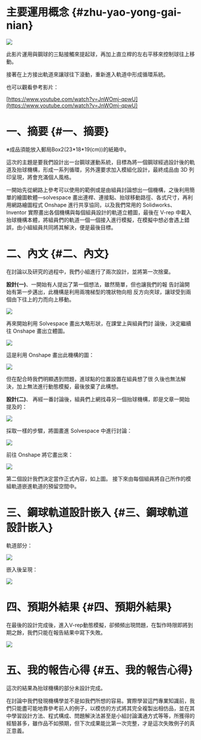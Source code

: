 # 主要運用概念 {#zhu-yao-yong-gai-nian}

![](https://s40523123.gitbooks.io/cd_week3/content/assets/picture1.png)

此影片運用與鋼球的三點接觸來提起球，再加上直立桿的左右平移來控制球往上移動。

接著在上方接出軌道來讓球往下滾動，重新進入軌道中形成循環系統。

也可以觀看參考影片：

​[https://www.youtube.com/watch?v=JnWOmj-qpwU](https://www.youtube.com/watch?v=JnWOmj-qpwU)​

# 一、摘要 {#一、摘要}

※成品須能放入郵局Box2\(23\*18\*19\(cm\)\)的紙箱中。

這次的主題是要我們設計出一台鋼球運動系統，目標為將一個鋼球經過設計後的軌道及抬球機構，形成一系列循環，另外還要求加入模組化設計，最終成品由 3D 列印呈現，將會充滿個人風格。

一開始先從網路上參考可以使用的範例或是由組員討論想出一個機構，之後利用簡單的繪圖軟體—solvespace 畫出連桿、連接點、抬球移動路徑、各式尺寸，再利用網路繪圖程式 Onshape 進行共享協同，以及我們常用的 Solidworks、Inventor 實際畫出各個機構與每個組員設計的軌道立體圖，最後在 V-rep 中載入抬球機構本體，將組員們的軌道一個一個接入進行模擬，在模擬中想必會遇上錯誤，由小組組員共同將其解決，便是最後目標。

# 二、內文 {#二、內文}

在討論以及研究的過程中，我們小組進行了兩次設計，並將第一次捨棄。

**設計\(一\)**、一開始有人提出了第一個想法，雖然簡單，但也讓我們的報 告討論開始有第一步邁出，此機構是利用兩塊梯型的塊狀物向相 反方向夾球，讓球受到兩個由下往上的力而向上移動。

![](https://s40523123.gitbooks.io/cd_week3/content/assets/picture2.png)

再來開始利用 Solvespace 畫出大略形狀，在課堂上與組員們討 論後，決定繼續往 Onshape 畫出立體圖。

![](https://s40523123.gitbooks.io/cd_week3/content/assets/solvespace2.png)

這是利用 Onshape 畫出此機構的圖：

![](https://s40523123.gitbooks.io/cd_week3/content/assets/picture3.png)

但在配合時我們明顯遇到問題，進球點的位置設置在組員想了很 久後也無法解決，加上無法進行動態模擬，最後放棄了此構想。

**設計\(二\)**、 再經一番討論後，組員們上網找尋另一個抬球機構，即是文章一開始提及的：

![](https://s40523123.gitbooks.io/cd_week3/content/assets/picture1.png)

採取一樣的步驟，將圖畫進 Solvespace 中進行討論：

![](https://s40523123.gitbooks.io/cd_week3/content/assets/solvespace0.png)

前往 Onshape 將它畫出來：

![](https://s40523123.gitbooks.io/cd_week3/content/assets/picture4.png)

第二個設計我們決定當作正式內容，如上圖。 接下來由每個組員將自己所作的模組軌道嵌進軌道的預留空間中。

# 三、鋼球軌道設計嵌入 {#三、鋼球軌道設計嵌入}

軌道部分：

![](https://blobscdn.gitbook.com/v0/b/gitbook-28427.appspot.com/o/assets%2F-LCwJ8pTIK-At32L1Yte%2F-LCxU_nsGMq76ORk3sWc%2F-LCxV7x1AgL-aFJ3oYH5%2Fimage.png?alt=media&token=4cab139a-beed-4b4c-be27-d480ba8667cf)

嵌入後呈現：

![](https://blobscdn.gitbook.com/v0/b/gitbook-28427.appspot.com/o/assets%2F-LCwJ8pTIK-At32L1Yte%2F-LCxU_nsGMq76ORk3sWc%2F-LCxV9Lp3NAmkk_A37-H%2Fimage.png?alt=media&token=ffc42316-45e8-4c5f-89a1-ea58f9091d7a)

# 四、預期外結果 {#四、預期外結果}

在最後的設計完成後，進入V-rep動態模擬，卻頻頻出現問題，在製作時限即將到期之餘，我們只能在報告結果中寫下失敗。

![](https://s40523123.gitbooks.io/cd_week3/content/assets/picture5.png)

# 五、我的報告心得 {#五、我的報告心得}

這次的結果為抬球機構的部分未設計完成。

在討論中我們發現機構學並不是如我們所想的容易。實際學習這門專業知識前，我們只能盡可能地靠參考前人的例子，以模仿的方式將其完全複製出相仿品，並在其中學習設計方法、程式構成、問題解決法甚至是小組討論溝通方式等等，所獲得的經驗甚多，雖作品不如預期，但下次成果能比第一次完整，才是這次失敗例子的真正意義。

